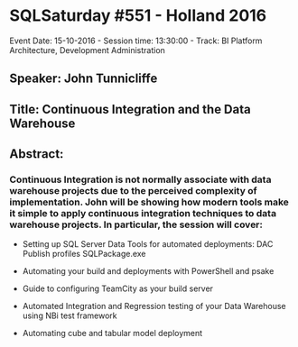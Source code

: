 # SQLSaturday #551 - Holland 2016
Event Date: 15-10-2016 - Session time: 13:30:00 - Track: BI Platform Architecture, Development  Administration
## Speaker: John Tunnicliffe
## Title: Continuous Integration and the Data Warehouse
## Abstract:
### Continuous Integration is not normally associate with data warehouse projects due to the perceived complexity of implementation.  John will be showing how modern tools make it simple to apply continuous integration techniques to data warehouse projects.  In particular, the session will cover: 

* Setting up SQL Server Data Tools for automated deployments: DAC Publish profiles  SQLPackage.exe

* Automating your build and deployments with PowerShell and psake

* Guide to configuring TeamCity as your build server

* Automated Integration and Regression testing of your Data Warehouse using NBi test framework

* Automating cube and tabular model deployment

